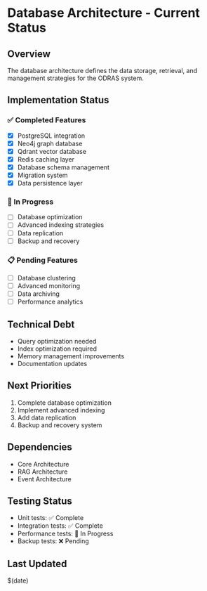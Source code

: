 # Database Architecture - Current Status

## Overview
The database architecture defines the data storage, retrieval, and management strategies for the ODRAS system.

## Implementation Status

### ✅ Completed Features
- [x] PostgreSQL integration
- [x] Neo4j graph database
- [x] Qdrant vector database
- [x] Redis caching layer
- [x] Database schema management
- [x] Migration system
- [x] Data persistence layer

### 🚧 In Progress
- [ ] Database optimization
- [ ] Advanced indexing strategies
- [ ] Data replication
- [ ] Backup and recovery

### 📋 Pending Features
- [ ] Database clustering
- [ ] Advanced monitoring
- [ ] Data archiving
- [ ] Performance analytics

## Technical Debt
- Query optimization needed
- Index optimization required
- Memory management improvements
- Documentation updates

## Next Priorities
1. Complete database optimization
2. Implement advanced indexing
3. Add data replication
4. Backup and recovery system

## Dependencies
- Core Architecture
- RAG Architecture
- Event Architecture

## Testing Status
- Unit tests: ✅ Complete
- Integration tests: ✅ Complete
- Performance tests: 🚧 In Progress
- Backup tests: ❌ Pending

## Last Updated
$(date)